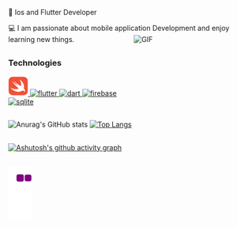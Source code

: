 
   
📱 Ios and Flutter Developer

💻 I am passionate about mobile application Development and enjoy learning new things.
<img align="right" height="270px" alt="GIF" src="https://i.pinimg.com/originals/e4/26/70/e426702edf874b181aced1e2fa5c6cde.gif"  width ="250" hight="150"/>

</p>

<!--
**sTunahan/sTunahan** is a ✨ _special_ ✨ repository because its `README.md` (this file) appears on your GitHub profile.

Here are some ideas to get you started:

-Başlığı ortaya almak için (<h2 align="center"> hello</h2>)

- 🔭 I’m currently working on ...
- 🌱 I’m currently learning ...
- 👯 I’m looking to collaborate on ...
- 🤔 I’m looking for help with ...
- 💬 Ask me about ...
- 📫 How to reach me: ...
- 😄 Pronouns: ...
- ⚡ Fun fact: ...
-->
## 
<p align="left">
</p>


<h3 align="left" align="center">Technologies</h3>
<p 
   align="left"> <a href="https://developer.apple.com/swift/" target="_blank" rel="noreferrer"> <img src="https://raw.githubusercontent.com/devicons/devicon/master/icons/swift/swift-original.svg" alt="swift" width="40" height="40"/> <a href="https://flutter.dev" target="_blank" rel="noreferrer"> <img src="https://www.vectorlogo.zone/logos/flutterio/flutterio-icon.svg" alt="flutter" width="40" height="40"/> <a href="https://dart.dev" target="_blank" rel="noreferrer"> <img src="https://www.vectorlogo.zone/logos/dartlang/dartlang-icon.svg" alt="dart" width="40" height="40"/> </a> <a href="https://firebase.google.com/" target="_blank" rel="noreferrer"> <img src="https://www.vectorlogo.zone/logos/firebase/firebase-icon.svg" alt="firebase" width="40" height="40"/> </a></a> <a href="https://www.sqlite.org/" target="_blank" rel="noreferrer"> <img src="https://www.vectorlogo.zone/logos/sqlite/sqlite-icon.svg" alt="sqlite" width="40" height="40"/> </a></a>
</p>

##

![Anurag's GitHub stats](https://github-readme-stats.vercel.app/api?username=sTunahan&show_icons=true&&bg_color=DEG,FFE8D6,DDBEA9&title_color=aa767c&icon_color=7B3E19&border_color=A5A58D&text_color=6B705C)
[![Top Langs](https://github-readme-stats.vercel.app/api/top-langs/?username=sTunahan&layout=compact&&bg_color=DEG,FFE8D6,DDBEA9&title_color=aa767c&icon_color=7B3E19&border_color=A5A58D&text_color=6B705C&card_width=300&line_height=300)](https://github.com/sTunahan/github-readme-stats&theme=radical)

##

[![Ashutosh's github activity graph](https://activity-graph.herokuapp.com/graph?username=sTunahan&&bg_color=fffff0&color=708090&line=6B705C&point=6B705C&area=true&hide_border=true)](https://github.com/sTunahan/github-readme-activity-graph)

##

![snake gif](https://github.com/sTunahan/sTunahan/blob/output/github-contribution-grid-snake.gif)
